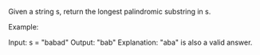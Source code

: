 Given a string s, return the longest palindromic substring in s.

Example:

Input: s = "babad"
Output: "bab"
Explanation: "aba" is also a valid answer.
